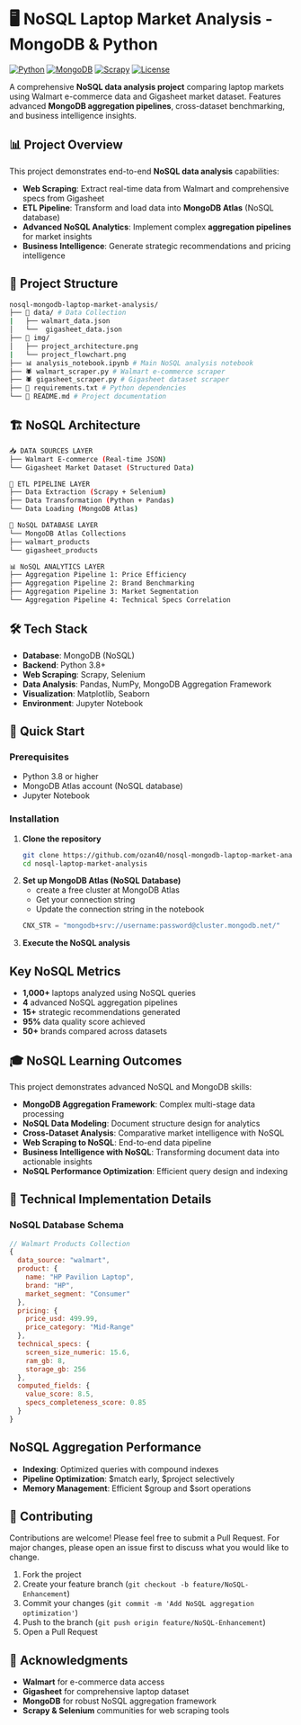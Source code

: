 # 🖥️ NoSQL Laptop Market Analysis - MongoDB & Python

[![Python](https://img.shields.io/badge/Python-3.8%2B-blue)](https://python.org)
[![MongoDB](https://img.shields.io/badge/MongoDB-NoSQL-green)](https://mongodb.com)
[![Scrapy](https://img.shields.io/badge/Scrapy-2.8%2B-orange)](https://scrapy.org)
[![License](https://img.shields.io/badge/License-MIT-yellow)](LICENSE)

A comprehensive **NoSQL data analysis project** comparing laptop markets using Walmart e-commerce data and Gigasheet market dataset. Features advanced **MongoDB aggregation pipelines**, cross-dataset benchmarking, and business intelligence insights.

## 📊 Project Overview

This project demonstrates end-to-end **NoSQL data analysis** capabilities:
- **Web Scraping**: Extract real-time data from Walmart and comprehensive specs from Gigasheet
- **ETL Pipeline**: Transform and load data into **MongoDB Atlas** (NoSQL database)
- **Advanced NoSQL Analytics**: Implement complex **aggregation pipelines** for market insights
- **Business Intelligence**: Generate strategic recommendations and pricing intelligence

## 📁 Project Structure
```bash
nosql-mongodb-laptop-market-analysis/
├── 📁 data/ # Data Collection
|   ├── walmart_data.json     
│   └──  gigasheet_data.json     
├── 📁 img/              
│   ├── project_architecture.png
|   └── project_flowchart.png
├── 📊 analysis_notebook.ipynb # Main NoSQL analysis notebook
├── 🕷️ walmart_scraper.py # Walmart e-commerce scraper
├── 🕷️ gigasheet_scraper.py # Gigasheet dataset scraper
├── 📄 requirements.txt # Python dependencies
└── 📄 README.md # Project documentation            
```

## 🏗️ NoSQL Architecture
```bash
📥 DATA SOURCES LAYER
├── Walmart E-commerce (Real-time JSON)
└── Gigasheet Market Dataset (Structured Data)

🔄 ETL PIPELINE LAYER
├── Data Extraction (Scrapy + Selenium)
├── Data Transformation (Python + Pandas)
└── Data Loading (MongoDB Atlas)

💾 NoSQL DATABASE LAYER
└── MongoDB Atlas Collections
├── walmart_products
└── gigasheet_products

📊 NoSQL ANALYTICS LAYER
├── Aggregation Pipeline 1: Price Efficiency
├── Aggregation Pipeline 2: Brand Benchmarking
├── Aggregation Pipeline 3: Market Segmentation
└── Aggregation Pipeline 4: Technical Specs Correlation
```

## 🛠️ Tech Stack
- **Database**: MongoDB (NoSQL)
- **Backend**: Python 3.8+
- **Web Scraping**: Scrapy, Selenium
- **Data Analysis**: Pandas, NumPy, MongoDB Aggregation Framework
- **Visualization**: Matplotlib, Seaborn
- **Environment**: Jupyter Notebook

## 🚀 Quick Start

### Prerequisites

- Python 3.8 or higher
- MongoDB Atlas account (NoSQL database)
- Jupyter Notebook

### Installation

1. **Clone the repository**
   ```bash
   git clone https://github.com/ozan40/nosql-mongodb-laptop-market-analysis.git
   cd nosql-laptop-market-analysis
   ```
2. **Set up MongoDB Atlas (NoSQL Database)**
   - create a free cluster at MongoDB Atlas
   - Get your connection string
   - Update the connection string in the notebook
   ```python
   CNX_STR = "mongodb+srv://username:password@cluster.mongodb.net/"
   ```
3. **Execute the NoSQL analysis**

## Key NoSQL Metrics
- **1,000+** laptops analyzed using NoSQL queries
- **4** advanced NoSQL aggregation pipelines
- **15+** strategic recommendations generated
- **95%** data quality score achieved
- **50+** brands compared across datasets

## 🎓 NoSQL Learning Outcomes
This project demonstrates advanced NoSQL and MongoDB skills:
- **MongoDB Aggregation Framework**: Complex multi-stage data processing
- **NoSQL Data Modeling**: Document structure design for analytics
- **Cross-Dataset Analysis**: Comparative market intelligence with NoSQL
- **Web Scraping to NoSQL**: End-to-end data pipeline
- **Business Intelligence with NoSQL**: Transforming document data into actionable insights
- **NoSQL Performance Optimization**: Efficient query design and indexing

## 🔧 Technical Implementation Details
### NoSQL Database Schema
```javascript
// Walmart Products Collection
{
  data_source: "walmart",
  product: {
    name: "HP Pavilion Laptop",
    brand: "HP",
    market_segment: "Consumer"
  },
  pricing: {
    price_usd: 499.99,
    price_category: "Mid-Range"
  },
  technical_specs: {
    screen_size_numeric: 15.6,
    ram_gb: 8,
    storage_gb: 256
  },
  computed_fields: {
    value_score: 8.5,
    specs_completeness_score: 0.85
  }
}
```
## NoSQL Aggregation Performance
- **Indexing**: Optimized queries with compound indexes
- **Pipeline Optimization**: $match early, $project selectively
- **Memory Management**: Efficient $group and $sort operations

## 🤝 Contributing
Contributions are welcome! Please feel free to submit a Pull Request. For major changes, please open an issue first to discuss what you would like to change.

1. Fork the project
2. Create your feature branch (`git checkout -b feature/NoSQL-Enhancement`)
3. Commit your changes (`git commit -m 'Add NoSQL aggregation optimization'`)
4. Push to the branch (`git push origin feature/NoSQL-Enhancement`)
5. Open a Pull Request

## 🙏 Acknowledgments
- **Walmart** for e-commerce data access
- **Gigasheet** for comprehensive laptop dataset
- **MongoDB** for robust NoSQL aggregation framework
- **Scrapy & Selenium** communities for web scraping tools
  

